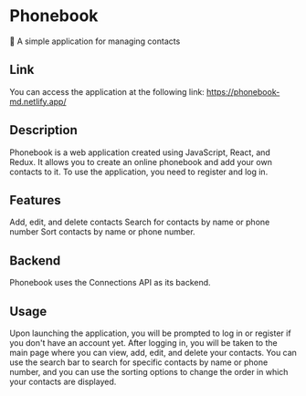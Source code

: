 # Phonebook
📱 A simple application for managing contacts

## Link
You can access the application at the following link: https://phonebook-md.netlify.app/

## Description
Phonebook is a web application created using JavaScript, React, and Redux. It allows you to create an online phonebook and add your own contacts to it. To use the application, you need to register and log in.

## Features
Add, edit, and delete contacts
Search for contacts by name or phone number
Sort contacts by name or phone number.

## Backend
Phonebook uses the Connections API as its backend.

## Usage
Upon launching the application, you will be prompted to log in or register if you don't have an account yet. After logging in, you will be taken to the main page where you can view, add, edit, and delete your contacts. You can use the search bar to search for specific contacts by name or phone number, and you can use the sorting options to change the order in which your contacts are displayed.

